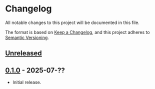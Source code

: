 # Changelog

All notable changes to this project will be documented in this file.

The format is based on [Keep a Changelog](https://keepachangelog.com/en/1.1.0/),
and this project adheres to [Semantic Versioning](https://semver.org/spec/v2.0.0.html).

## [Unreleased]

## [0.1.0] - 2025-07-??

- Initial release.

[Unreleased]: https://github.com/teohhanhui/cyclers/compare/v0.1.0...HEAD
[0.1.0]: https://github.com/teohhanhui/cyclers/releases/tag/v0.1.0
